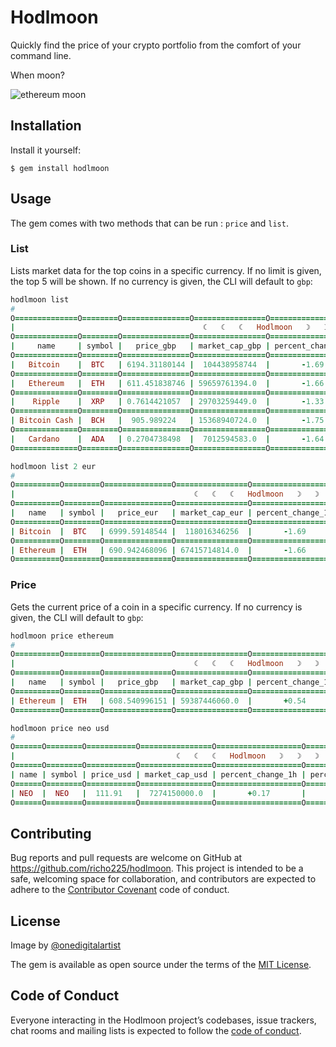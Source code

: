 # Hodlmoon

Quickly find the price of your crypto portfolio from the comfort of your command line.

When moon?

![ethereum moon](https://user-images.githubusercontent.com/18379191/36102847-787a365a-1005-11e8-9121-ce3a477d3184.jpg)

## Installation

Install it yourself:

    $ gem install hodlmoon

## Usage

The gem comes with two methods that can be run : `price` and `list`.

### List

Lists market data for the top coins in a specific currency. If no limit is given, the top 5 will be shown. If no currency is given, the CLI will default to `gbp`:

```ruby
hodlmoon list
#
O==============O========O===============O================O===================O====================O===================O
|                                          ☾   ☾   ☾   Hodlmoon   ☽   ☽   ☽                                           |
O==============O========O===============O================O===================O====================O===================O
|     name     | symbol |   price_gbp   | market_cap_gbp | percent_change_1h | percent_change_24h | percent_change_7d |
O==============O========O===============O================O===================O====================O===================O
|   Bitcoin    |  BTC   | 6194.31180144 |  104438958744  |       -1.69       |       +2.13        |      +14.56       |
O==============O========O===============O================O===================O====================O===================O
|   Ethereum   |  ETH   | 611.451838746 | 59659761394.0  |       -1.66       |       +0.14        |      +13.49       |
O==============O========O===============O================O===================O====================O===================O
|    Ripple    |  XRP   | 0.7614421057  | 29703259449.0  |       -1.33       |       +0.51        |      +42.23       |
O==============O========O===============O================O===================O====================O===================O
| Bitcoin Cash |  BCH   |  905.989224   | 15368940724.0  |       -1.75       |       -0.82        |      +28.42       |
O==============O========O===============O================O===================O====================O===================O
|   Cardano    |  ADA   | 0.2704738498  |  7012594583.0  |       -1.64       |       -2.15        |      +10.23       |
O==============O========O===============O================O===================O====================O===================O

hodlmoon list 2 eur
#
O==========O========O===============O================O===================O====================O===================O
|                                        ☾   ☾   ☾   Hodlmoon   ☽   ☽   ☽                                         |
O==========O========O===============O================O===================O====================O===================O
|   name   | symbol |   price_eur   | market_cap_eur | percent_change_1h | percent_change_24h | percent_change_7d |
O==========O========O===============O================O===================O====================O===================O
| Bitcoin  |  BTC   | 6999.59148544 |  118016346256  |       -1.69       |       +2.13        |      +14.56       |
O==========O========O===============O================O===================O====================O===================O
| Ethereum |  ETH   | 690.942468096 | 67415714814.0  |       -1.66       |       +0.14        |      +13.49       |
O==========O========O===============O================O===================O====================O===================O
```

### Price

Gets the current price of a coin in a specific currency. If no currency is given, the CLI will default to `gbp`:

```ruby
hodlmoon price ethereum
#
O==========O========O===============O================O===================O====================O===================O
|                                        ☾   ☾   ☾   Hodlmoon   ☽   ☽   ☽                                         |
O==========O========O===============O================O===================O====================O===================O
|   name   | symbol |   price_gbp   | market_cap_gbp | percent_change_1h | percent_change_24h | percent_change_7d |
O==========O========O===============O================O===================O====================O===================O
| Ethereum |  ETH   | 608.540996151 | 59387446060.0  |       +0.54       |       -1.76        |       +26.1       |
O==========O========O===============O================O===================O====================O===================O

hodlmoon price neo usd
#
O======O========O===========O================O===================O====================O===================O
|                                    ☾   ☾   ☾   Hodlmoon   ☽   ☽   ☽                                     |
O======O========O===========O================O===================O====================O===================O
| name | symbol | price_usd | market_cap_usd | percent_change_1h | percent_change_24h | percent_change_7d |
O======O========O===========O================O===================O====================O===================O
| NEO  |  NEO   |  111.91   |  7274150000.0  |       +0.17       |       -0.72        |      +35.47       |
O======O========O===========O================O===================O====================O===================O
```

## Contributing

Bug reports and pull requests are welcome on GitHub at https://github.com/richo225/hodlmoon. This project is intended to be a safe, welcoming space for collaboration, and contributors are expected to adhere to the [Contributor Covenant](http://contributor-covenant.org) code of conduct.

## License

Image by [@onedigitalartist](https://steemit.com/@onedigitalartist)

The gem is available as open source under the terms of the [MIT License](https://opensource.org/licenses/MIT).

## Code of Conduct

Everyone interacting in the Hodlmoon project’s codebases, issue trackers, chat rooms and mailing lists is expected to follow the [code of conduct](https://github.com/richo225/hodlmoon/blob/master/CODE_OF_CONDUCT.md).
